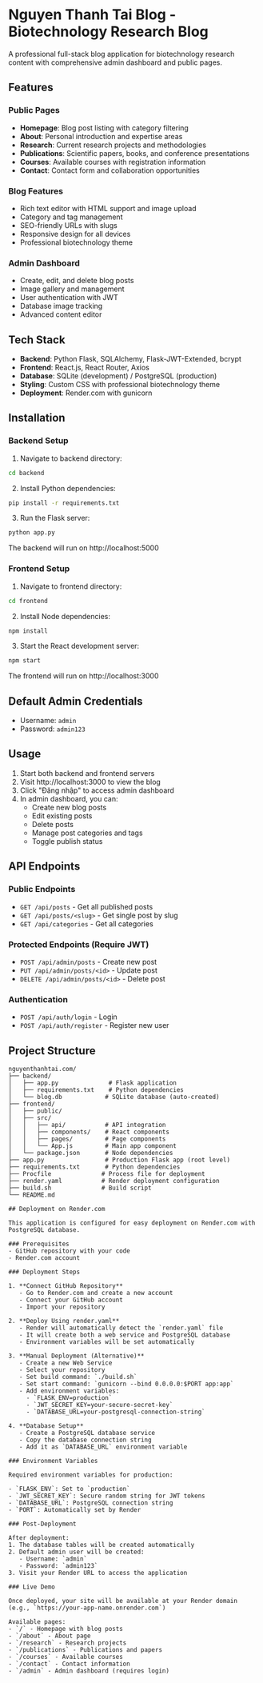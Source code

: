 # Nguyen Thanh Tai Blog - Biotechnology Research Blog

A professional full-stack blog application for biotechnology research content with comprehensive admin dashboard and public pages.

## Features

### Public Pages
- **Homepage**: Blog post listing with category filtering
- **About**: Personal introduction and expertise areas
- **Research**: Current research projects and methodologies
- **Publications**: Scientific papers, books, and conference presentations
- **Courses**: Available courses with registration information
- **Contact**: Contact form and collaboration opportunities

### Blog Features
- Rich text editor with HTML support and image upload
- Category and tag management
- SEO-friendly URLs with slugs
- Responsive design for all devices
- Professional biotechnology theme

### Admin Dashboard
- Create, edit, and delete blog posts
- Image gallery and management
- User authentication with JWT
- Database image tracking
- Advanced content editor

## Tech Stack

- **Backend**: Python Flask, SQLAlchemy, Flask-JWT-Extended, bcrypt
- **Frontend**: React.js, React Router, Axios
- **Database**: SQLite (development) / PostgreSQL (production)
- **Styling**: Custom CSS with professional biotechnology theme
- **Deployment**: Render.com with gunicorn

## Installation

### Backend Setup

1. Navigate to backend directory:
```bash
cd backend
```

2. Install Python dependencies:
```bash
pip install -r requirements.txt
```

3. Run the Flask server:
```bash
python app.py
```

The backend will run on http://localhost:5000

### Frontend Setup

1. Navigate to frontend directory:
```bash
cd frontend
```

2. Install Node dependencies:
```bash
npm install
```

3. Start the React development server:
```bash
npm start
```

The frontend will run on http://localhost:3000

## Default Admin Credentials

- Username: `admin`
- Password: `admin123`

## Usage

1. Start both backend and frontend servers
2. Visit http://localhost:3000 to view the blog
3. Click "Đăng nhập" to access admin dashboard
4. In admin dashboard, you can:
   - Create new blog posts
   - Edit existing posts
   - Delete posts
   - Manage post categories and tags
   - Toggle publish status

## API Endpoints

### Public Endpoints
- `GET /api/posts` - Get all published posts
- `GET /api/posts/<slug>` - Get single post by slug
- `GET /api/categories` - Get all categories

### Protected Endpoints (Require JWT)
- `POST /api/admin/posts` - Create new post
- `PUT /api/admin/posts/<id>` - Update post
- `DELETE /api/admin/posts/<id>` - Delete post

### Authentication
- `POST /api/auth/login` - Login
- `POST /api/auth/register` - Register new user

## Project Structure

```
nguyenthanhtai.com/
├── backend/
│   ├── app.py              # Flask application
│   ├── requirements.txt    # Python dependencies
│   └── blog.db            # SQLite database (auto-created)
├── frontend/
│   ├── public/
│   ├── src/
│   │   ├── api/           # API integration
│   │   ├── components/    # React components
│   │   ├── pages/         # Page components
│   │   └── App.js         # Main app component
│   └── package.json       # Node dependencies
├── app.py                 # Production Flask app (root level)
├── requirements.txt       # Python dependencies
├── Procfile              # Process file for deployment
├── render.yaml           # Render deployment configuration
├── build.sh              # Build script
└── README.md

## Deployment on Render.com

This application is configured for easy deployment on Render.com with PostgreSQL database.

### Prerequisites
- GitHub repository with your code
- Render.com account

### Deployment Steps

1. **Connect GitHub Repository**
   - Go to Render.com and create a new account
   - Connect your GitHub account
   - Import your repository

2. **Deploy Using render.yaml**
   - Render will automatically detect the `render.yaml` file
   - It will create both a web service and PostgreSQL database
   - Environment variables will be set automatically

3. **Manual Deployment (Alternative)**
   - Create a new Web Service
   - Select your repository
   - Set build command: `./build.sh`
   - Set start command: `gunicorn --bind 0.0.0.0:$PORT app:app`
   - Add environment variables:
     - `FLASK_ENV=production`
     - `JWT_SECRET_KEY=your-secure-secret-key`
     - `DATABASE_URL=your-postgresql-connection-string`

4. **Database Setup**
   - Create a PostgreSQL database service
   - Copy the database connection string
   - Add it as `DATABASE_URL` environment variable

### Environment Variables

Required environment variables for production:

- `FLASK_ENV`: Set to `production`
- `JWT_SECRET_KEY`: Secure random string for JWT tokens
- `DATABASE_URL`: PostgreSQL connection string
- `PORT`: Automatically set by Render

### Post-Deployment

After deployment:
1. The database tables will be created automatically
2. Default admin user will be created:
   - Username: `admin`
   - Password: `admin123`
3. Visit your Render URL to access the application

### Live Demo

Once deployed, your site will be available at your Render domain (e.g., `https://your-app-name.onrender.com`)

Available pages:
- `/` - Homepage with blog posts
- `/about` - About page
- `/research` - Research projects
- `/publications` - Publications and papers
- `/courses` - Available courses
- `/contact` - Contact information
- `/admin` - Admin dashboard (requires login)
